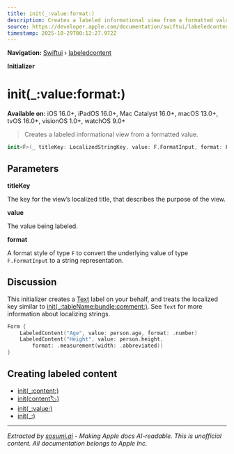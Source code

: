 ```yaml
---
title: init(_:value:format:)
description: Creates a labeled informational view from a formatted value.
source: https://developer.apple.com/documentation/swiftui/labeledcontent/init(_:value:format:)
timestamp: 2025-10-29T00:12:27.972Z
---
```


**Navigation:** [Swiftui](/documentation/swiftui) › [labeledcontent](/documentation/swiftui/labeledcontent)

**Initializer**

# init(_:value:format:)

**Available on:** iOS 16.0+, iPadOS 16.0+, Mac Catalyst 16.0+, macOS 13.0+, tvOS 16.0+, visionOS 1.0+, watchOS 9.0+

> Creates a labeled informational view from a formatted value.

```swift
init<F>(_ titleKey: LocalizedStringKey, value: F.FormatInput, format: F) where F : FormatStyle, F.FormatInput : Equatable, F.FormatOutput == String
```

## Parameters

**titleKey**

The key for the view’s localized title, that describes the purpose of the view.



**value**

The value being labeled.



**format**

A format style of type `F` to convert the underlying value of type `F.FormatInput` to a string representation.



## Discussion

This initializer creates a [Text](/documentation/swiftui/text) label on your behalf, and treats the localized key similar to [init(_:tableName:bundle:comment:)](/documentation/swiftui/text/init(_:tablename:bundle:comment:)). See `Text` for more information about localizing strings.

```swift
Form {
    LabeledContent("Age", value: person.age, format: .number)
    LabeledContent("Height", value: person.height,
        format: .measurement(width: .abbreviated))
}
```

## Creating labeled content

- [init(_:content:)](/documentation/swiftui/labeledcontent/init(_:content:))
- [init(content:label:)](/documentation/swiftui/labeledcontent/init(content:label:))
- [init(_:value:)](/documentation/swiftui/labeledcontent/init(_:value:))
- [init(_:)](/documentation/swiftui/labeledcontent/init(_:))

---

*Extracted by [sosumi.ai](https://sosumi.ai) - Making Apple docs AI-readable.*
*This is unofficial content. All documentation belongs to Apple Inc.*
